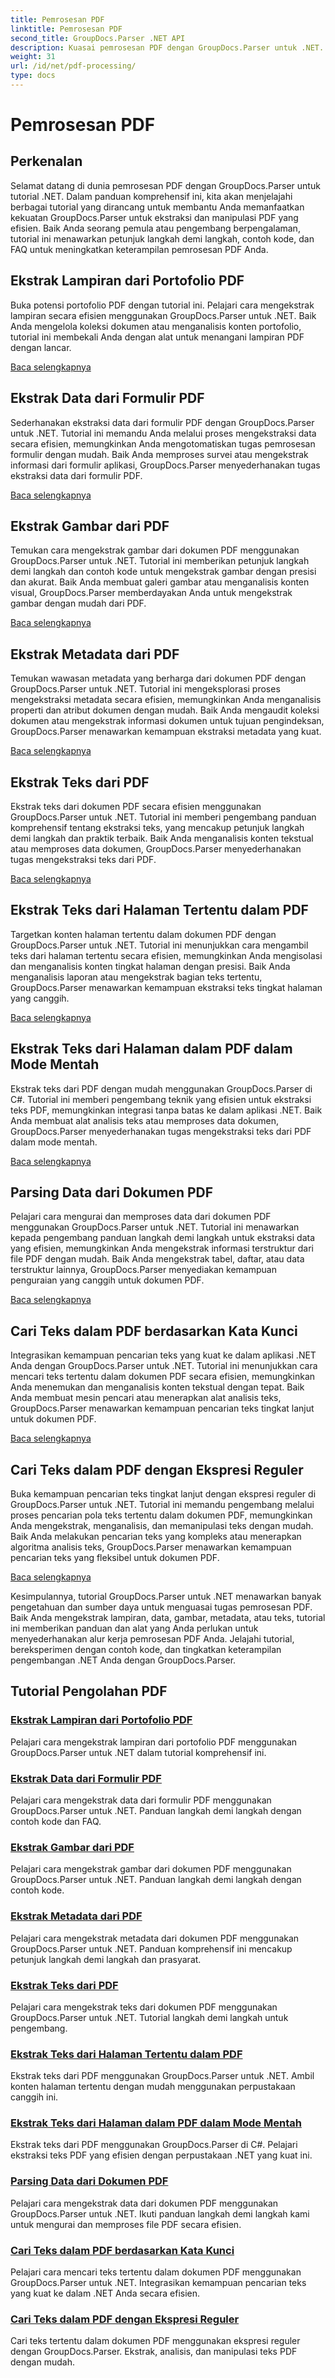 ```yaml
---
title: Pemrosesan PDF
linktitle: Pemrosesan PDF
second_title: GroupDocs.Parser .NET API
description: Kuasai pemrosesan PDF dengan GroupDocs.Parser untuk .NET. Pelajari cara mengekstrak lampiran, data, gambar, metadata, dan teks secara efisien dari PDF.
weight: 31
url: /id/net/pdf-processing/
type: docs
---
```

# Pemrosesan PDF

## Perkenalan

Selamat datang di dunia pemrosesan PDF dengan GroupDocs.Parser untuk tutorial .NET. Dalam panduan komprehensif ini, kita akan menjelajahi berbagai tutorial yang dirancang untuk membantu Anda memanfaatkan kekuatan GroupDocs.Parser untuk ekstraksi dan manipulasi PDF yang efisien. Baik Anda seorang pemula atau pengembang berpengalaman, tutorial ini menawarkan petunjuk langkah demi langkah, contoh kode, dan FAQ untuk meningkatkan keterampilan pemrosesan PDF Anda.

## Ekstrak Lampiran dari Portofolio PDF
Buka potensi portofolio PDF dengan tutorial ini. Pelajari cara mengekstrak lampiran secara efisien menggunakan GroupDocs.Parser untuk .NET. Baik Anda mengelola koleksi dokumen atau menganalisis konten portofolio, tutorial ini membekali Anda dengan alat untuk menangani lampiran PDF dengan lancar.

[Baca selengkapnya](./extract-attachments-from-pdf-portfolios/)

## Ekstrak Data dari Formulir PDF
Sederhanakan ekstraksi data dari formulir PDF dengan GroupDocs.Parser untuk .NET. Tutorial ini memandu Anda melalui proses mengekstraksi data secara efisien, memungkinkan Anda mengotomatiskan tugas pemrosesan formulir dengan mudah. Baik Anda memproses survei atau mengekstrak informasi dari formulir aplikasi, GroupDocs.Parser menyederhanakan tugas ekstraksi data dari formulir PDF.

[Baca selengkapnya](./extract-data-from-pdf-forms/)

## Ekstrak Gambar dari PDF
Temukan cara mengekstrak gambar dari dokumen PDF menggunakan GroupDocs.Parser untuk .NET. Tutorial ini memberikan petunjuk langkah demi langkah dan contoh kode untuk mengekstrak gambar dengan presisi dan akurat. Baik Anda membuat galeri gambar atau menganalisis konten visual, GroupDocs.Parser memberdayakan Anda untuk mengekstrak gambar dengan mudah dari PDF.

[Baca selengkapnya](./extract-images-from-pdf/)

## Ekstrak Metadata dari PDF
Temukan wawasan metadata yang berharga dari dokumen PDF dengan GroupDocs.Parser untuk .NET. Tutorial ini mengeksplorasi proses mengekstraksi metadata secara efisien, memungkinkan Anda menganalisis properti dan atribut dokumen dengan mudah. Baik Anda mengaudit koleksi dokumen atau mengekstrak informasi dokumen untuk tujuan pengindeksan, GroupDocs.Parser menawarkan kemampuan ekstraksi metadata yang kuat.

[Baca selengkapnya](./extract-metadata-from-pdf/)

## Ekstrak Teks dari PDF
Ekstrak teks dari dokumen PDF secara efisien menggunakan GroupDocs.Parser untuk .NET. Tutorial ini memberi pengembang panduan komprehensif tentang ekstraksi teks, yang mencakup petunjuk langkah demi langkah dan praktik terbaik. Baik Anda menganalisis konten tekstual atau memproses data dokumen, GroupDocs.Parser menyederhanakan tugas mengekstraksi teks dari PDF.

[Baca selengkapnya](./extract-text-from-pdf/)

## Ekstrak Teks dari Halaman Tertentu dalam PDF
Targetkan konten halaman tertentu dalam dokumen PDF dengan GroupDocs.Parser untuk .NET. Tutorial ini menunjukkan cara mengambil teks dari halaman tertentu secara efisien, memungkinkan Anda mengisolasi dan menganalisis konten tingkat halaman dengan presisi. Baik Anda menganalisis laporan atau mengekstrak bagian teks tertentu, GroupDocs.Parser menawarkan kemampuan ekstraksi teks tingkat halaman yang canggih.

[Baca selengkapnya](./extract-text-from-specific-page-in-pdf/)

## Ekstrak Teks dari Halaman dalam PDF dalam Mode Mentah
Ekstrak teks dari PDF dengan mudah menggunakan GroupDocs.Parser di C#. Tutorial ini memberi pengembang teknik yang efisien untuk ekstraksi teks PDF, memungkinkan integrasi tanpa batas ke dalam aplikasi .NET. Baik Anda membuat alat analisis teks atau memproses data dokumen, GroupDocs.Parser menyederhanakan tugas mengekstraksi teks dari PDF dalam mode mentah.

[Baca selengkapnya](./extract-text-from-page-in-pdf-in-raw-mode/)

## Parsing Data dari Dokumen PDF
Pelajari cara mengurai dan memproses data dari dokumen PDF menggunakan GroupDocs.Parser untuk .NET. Tutorial ini menawarkan kepada pengembang panduan langkah demi langkah untuk ekstraksi data yang efisien, memungkinkan Anda mengekstrak informasi terstruktur dari file PDF dengan mudah. Baik Anda mengekstrak tabel, daftar, atau data terstruktur lainnya, GroupDocs.Parser menyediakan kemampuan penguraian yang canggih untuk dokumen PDF.

[Baca selengkapnya](./parse-data-from-pdf-documents/)

## Cari Teks dalam PDF berdasarkan Kata Kunci
Integrasikan kemampuan pencarian teks yang kuat ke dalam aplikasi .NET Anda dengan GroupDocs.Parser untuk .NET. Tutorial ini menunjukkan cara mencari teks tertentu dalam dokumen PDF secara efisien, memungkinkan Anda menemukan dan menganalisis konten tekstual dengan tepat. Baik Anda membuat mesin pencari atau menerapkan alat analisis teks, GroupDocs.Parser menawarkan kemampuan pencarian teks tingkat lanjut untuk dokumen PDF.

[Baca selengkapnya](./search-text-in-pdf-by-keyword/)

## Cari Teks dalam PDF dengan Ekspresi Reguler
Buka kemampuan pencarian teks tingkat lanjut dengan ekspresi reguler di GroupDocs.Parser untuk .NET. Tutorial ini memandu pengembang melalui proses pencarian pola teks tertentu dalam dokumen PDF, memungkinkan Anda mengekstrak, menganalisis, dan memanipulasi teks dengan mudah. Baik Anda melakukan pencarian teks yang kompleks atau menerapkan algoritma analisis teks, GroupDocs.Parser menawarkan kemampuan pencarian teks yang fleksibel untuk dokumen PDF.

[Baca selengkapnya](./search-text-in-pdf-by-regular-expression/)

Kesimpulannya, tutorial GroupDocs.Parser untuk .NET menawarkan banyak pengetahuan dan sumber daya untuk menguasai tugas pemrosesan PDF. Baik Anda mengekstrak lampiran, data, gambar, metadata, atau teks, tutorial ini memberikan panduan dan alat yang Anda perlukan untuk menyederhanakan alur kerja pemrosesan PDF Anda. Jelajahi tutorial, bereksperimen dengan contoh kode, dan tingkatkan keterampilan pengembangan .NET Anda dengan GroupDocs.Parser.
## Tutorial Pengolahan PDF
### [Ekstrak Lampiran dari Portofolio PDF](./extract-attachments-from-pdf-portfolios/)
Pelajari cara mengekstrak lampiran dari portofolio PDF menggunakan GroupDocs.Parser untuk .NET dalam tutorial komprehensif ini.
### [Ekstrak Data dari Formulir PDF](./extract-data-from-pdf-forms/)
Pelajari cara mengekstrak data dari formulir PDF menggunakan GroupDocs.Parser untuk .NET. Panduan langkah demi langkah dengan contoh kode dan FAQ.
### [Ekstrak Gambar dari PDF](./extract-images-from-pdf/)
Pelajari cara mengekstrak gambar dari dokumen PDF menggunakan GroupDocs.Parser untuk .NET. Panduan langkah demi langkah dengan contoh kode.
### [Ekstrak Metadata dari PDF](./extract-metadata-from-pdf/)
Pelajari cara mengekstrak metadata dari dokumen PDF menggunakan GroupDocs.Parser untuk .NET. Panduan komprehensif ini mencakup petunjuk langkah demi langkah dan prasyarat.
### [Ekstrak Teks dari PDF](./extract-text-from-pdf/)
Pelajari cara mengekstrak teks dari dokumen PDF menggunakan GroupDocs.Parser untuk .NET. Tutorial langkah demi langkah untuk pengembang.
### [Ekstrak Teks dari Halaman Tertentu dalam PDF](./extract-text-from-specific-page-in-pdf/)
Ekstrak teks dari PDF menggunakan GroupDocs.Parser untuk .NET. Ambil konten halaman tertentu dengan mudah menggunakan perpustakaan canggih ini.
### [Ekstrak Teks dari Halaman dalam PDF dalam Mode Mentah](./extract-text-from-page-in-pdf-in-raw-mode/)
Ekstrak teks dari PDF menggunakan GroupDocs.Parser di C#. Pelajari ekstraksi teks PDF yang efisien dengan perpustakaan .NET yang kuat ini.
### [Parsing Data dari Dokumen PDF](./parse-data-from-pdf-documents/)
Pelajari cara mengekstrak data dari dokumen PDF menggunakan GroupDocs.Parser untuk .NET. Ikuti panduan langkah demi langkah kami untuk mengurai dan memproses file PDF secara efisien.
### [Cari Teks dalam PDF berdasarkan Kata Kunci](./search-text-in-pdf-by-keyword/)
Pelajari cara mencari teks tertentu dalam dokumen PDF menggunakan GroupDocs.Parser untuk .NET. Integrasikan kemampuan pencarian teks yang kuat ke dalam .NET Anda secara efisien.
### [Cari Teks dalam PDF dengan Ekspresi Reguler](./search-text-in-pdf-by-regular-expression/)
Cari teks tertentu dalam dokumen PDF menggunakan ekspresi reguler dengan GroupDocs.Parser. Ekstrak, analisis, dan manipulasi teks PDF dengan mudah.